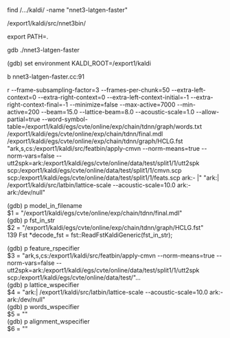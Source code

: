 find /.../kaldi/ -name "nnet3-latgen-faster"

/export1/kaldi/src/nnet3bin/

export PATH=.

gdb ./nnet3-latgen-faster

(gdb) set environment KALDI_ROOT=/export1/kaldi

b nnet3-latgen-faster.cc:91

r --frame-subsampling-factor=3 --frames-per-chunk=50 --extra-left-context=0 --extra-right-context=0 --extra-left-context-initial=-1 --extra-right-context-final=-1 --minimize=false --max-active=7000 --min-active=200 --beam=15.0 --lattice-beam=8.0 --acoustic-scale=1.0 --allow-partial=true --word-symbol-table=/export1/kaldi/egs/cvte/online/exp/chain/tdnn/graph/words.txt /export1/kaldi/egs/cvte/online/exp/chain/tdnn/final.mdl /export1/kaldi/egs/cvte/online/exp/chain/tdnn/graph/HCLG.fst "ark,s,cs:/export1/kaldi/src/featbin/apply-cmvn --norm-means=true --norm-vars=false --utt2spk=ark:/export1/kaldi/egs/cvte/online/data/test/split1/1/utt2spk scp:/export1/kaldi/egs/cvte/online/data/test/split1/1/cmvn.scp scp:/export1/kaldi/egs/cvte/online/data/test/split1/1/feats.scp ark:- |" "ark:| /export1/kaldi/src/latbin/lattice-scale --acoustic-scale=10.0 ark:- ark:/dev/null"

(gdb) p model_in_filename     
$1 = "/export1/kaldi/egs/cvte/online/exp/chain/tdnn/final.mdl"     
(gdb) p fst_in_str     
$2 = "/export1/kaldi/egs/cvte/online/exp/chain/tdnn/graph/HCLG.fst"     
139           Fst<StdArc> *decode_fst = fst::ReadFstKaldiGeneric(fst_in_str);

(gdb) p feature_rspecifier     
$3 = "ark,s,cs:/export1/kaldi/src/featbin/apply-cmvn --norm-means=true --norm-vars=false --utt2spk=ark:/export1/kaldi/egs/cvte/online/data/test/split1/1/utt2spk scp:/export1/kaldi/egs/cvte/online/data/test/"...      
(gdb) p lattice_wspecifier     
$4 = "ark:| /export1/kaldi/src/latbin/lattice-scale --acoustic-scale=10.0 ark:- ark:/dev/null"     
(gdb) p words_wspecifier     
$5 = ""     
(gdb) p alignment_wspecifier     
$6 = ""     
